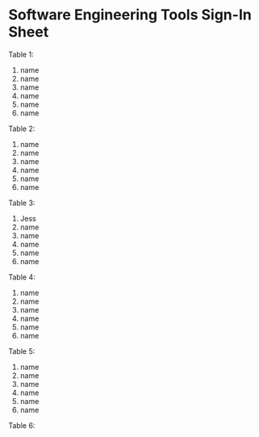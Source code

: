 # Software Engineering Tools Sign-In Sheet

Table 1:
1. name
2. name
3. name
4. name
5. name
6. name


Table 2:
1. name
2. name
3. name
4. name
5. name
6. name

Table 3:
1. Jess
2. name
3. name
4. name
5. name
6. name

Table 4:
1. name
2. name
3. name
4. name
5. name
6. name

Table 5:
1. name
2. name
3. name
4. name
5. name
6. name

Table 6:
